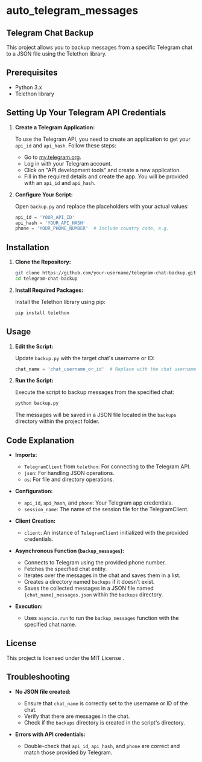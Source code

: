 # auto_telegram_messages

## Telegram Chat Backup

This project allows you to backup messages from a specific Telegram chat to a JSON file using the Telethon library.

## Prerequisites

- Python 3.x
- Telethon library

## Setting Up Your Telegram API Credentials

1. **Create a Telegram Application:**

   To use the Telegram API, you need to create an application to get your `api_id` and `api_hash`. Follow these steps:
   
   - Go to [my.telegram.org](https://my.telegram.org/).
   - Log in with your Telegram account.
   - Click on "API development tools" and create a new application.
   - Fill in the required details and create the app. You will be provided with an `api_id` and `api_hash`.

2. **Configure Your Script:**

   Open `backup.py` and replace the placeholders with your actual values:
   ```python
   api_id = 'YOUR_API_ID'
   api_hash = 'YOUR_API_HASH'
   phone = 'YOUR_PHONE_NUMBER'  # Include country code, e.g.

## Installation

1. **Clone the Repository:**

   ```sh
   git clone https://github.com/your-username/telegram-chat-backup.git
   cd telegram-chat-backup
   ```

2. **Install Required Packages:**

   Install the Telethon library using pip:
   ```sh
   pip install telethon
   ```

## Usage

1. **Edit the Script:**

   Update `backup.py` with the target chat's username or ID:
   ```python
   chat_name = 'chat_username_or_id'  # Replace with the chat username or ID
   ```

2. **Run the Script:**

   Execute the script to backup messages from the specified chat:
   ```sh
   python backup.py
   ```

   The messages will be saved in a JSON file located in the `backups` directory within the project folder.

## Code Explanation

- **Imports:**
  - `TelegramClient` from `telethon`: For connecting to the Telegram API.
  - `json`: For handling JSON operations.
  - `os`: For file and directory operations.

- **Configuration:**
  - `api_id`, `api_hash`, and `phone`: Your Telegram app credentials.
  - `session_name`: The name of the session file for the TelegramClient.

- **Client Creation:**
  - `client`: An instance of `TelegramClient` initialized with the provided credentials.

- **Asynchronous Function (`backup_messages`):**
  - Connects to Telegram using the provided phone number.
  - Fetches the specified chat entity.
  - Iterates over the messages in the chat and saves them in a list.
  - Creates a directory named `backups` if it doesn’t exist.
  - Saves the collected messages in a JSON file named `{chat_name}_messages.json` within the `backups` directory.

- **Execution:**
  - Uses `asyncio.run` to run the `backup_messages` function with the specified chat name.

## License

This project is licensed under the MIT License .

## Troubleshooting

- **No JSON file created:**
  - Ensure that `chat_name` is correctly set to the username or ID of the chat.
  - Verify that there are messages in the chat.
  - Check if the `backups` directory is created in the script's directory.

- **Errors with API credentials:**
  - Double-check that `api_id`, `api_hash`, and `phone` are correct and match those provided by Telegram.



